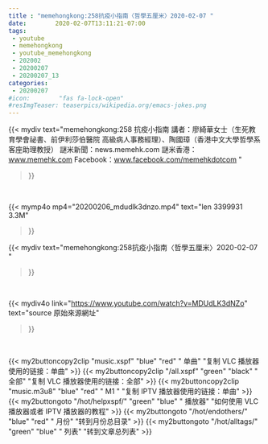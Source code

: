 ```yaml
---
title : "memehongkong:258抗疫小指南〈哲學五厘米〉2020-02-07 "
date:        2020-02-07T13:11:21-07:00
tags:
 - youtube
 - memehongkong
 - youtube_memehongkong
 - 202002
 - 20200207
 - 20200207_13
categories:
 - 20200207
#icon:        "fas fa-lock-open"
#resImgTeaser: teaserpics/wikipedia.org/emacs-jokes.png
---
```


{{< mydiv text="memehongkong:258 抗疫小指南  講者：廖綺華女士（生死教育學會祕書、前伊利莎伯醫院 高級病人事務經理）、陶國璋（香港中文大學哲學系客座助理教授）  謎米新聞：news.memehk.com 謎米香港： www.memehk.com Facebook：www.facebook.com/memehkdotcom "
>}}
<br>


{{< mymp4o mp4="20200206_mdudlk3dnzo.mp4"
text="len 3399931    3.3M"
>}}


{{< mydiv text="memehongkong:258抗疫小指南〈哲學五厘米〉2020-02-07 "
>}}
<br>

{{< mydiv4o link="https://www.youtube.com/watch?v=MDUdLK3dNZo"
text="source 原始來源網址"
>}}


<br>





{{< my2buttoncopy2clip "music.xspf"        "blue"   "red"    " 单曲"  "复制 VLC 播放器使用的链接：单曲" >}} {{< my2buttoncopy2clip "/all.xspf"         "green"  "black"  " 全部"  "复制 VLC 播放器使用的链接：全部" >}} {{< my2buttoncopy2clip "music.m3u8"        "blue"   "red"    " M1 "    "复制 IPTV 播放器使用的链接：单曲" >}} {{< my2buttongoto      "/hot/helpxspf/"    "green"  "blue"   " 播放器" "如何使用 VLC 播放器或者 IPTV 播放器的教程" >}} {{< my2buttongoto      "/hot/endothers/"   "blue"   "red"    " 月份"   "转到月份总目录" >}} {{< my2buttongoto      "/hot/alltags/"     "green"  "blue"   " 列表"   "转到文章总列表" >}} 
